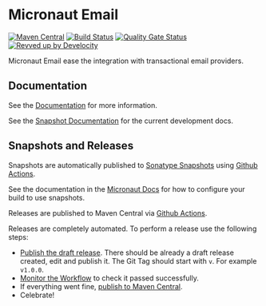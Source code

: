 # Micronaut Email

[![Maven Central](https://img.shields.io/maven-central/v/io.micronaut.email/micronaut-email.svg?label=Maven%20Central)](https://search.maven.org/search?q=g:%22io.micronaut.email%22%20AND%20a:%22micronaut-email%22)
[![Build Status](https://github.com/micronaut-projects/micronaut-email/workflows/Java%20CI/badge.svg)](https://github.com/micronaut-projects/micronaut-email/actions)
[![Quality Gate Status](https://sonarcloud.io/api/project_badges/measure?project=micronaut-projects_micronaut-email&metric=alert_status)](https://sonarcloud.io/summary/new_code?id=micronaut-projects_micronaut-email)
[![Revved up by Develocity](https://img.shields.io/badge/Revved%20up%20by-Develocity-06A0CE?logo=Gradle&labelColor=02303A)](https://ge.micronaut.io/scans)

Micronaut Email ease the integration with transactional email providers.

## Documentation

See the [Documentation](https://micronaut-projects.github.io/micronaut-email/latest/guide/) for more information. 

See the [Snapshot Documentation](https://micronaut-projects.github.io/micronaut-email/snapshot/guide/) for the current development docs.

## Snapshots and Releases

Snapshots are automatically published to [Sonatype Snapshots](https://s01.oss.sonatype.org/content/repositories/snapshots/io/micronaut/) using [Github Actions](https://github.com/micronaut-projects/micronaut-email/actions).

See the documentation in the [Micronaut Docs](https://docs.micronaut.io/latest/guide/index.html#usingsnapshots) for how to configure your build to use snapshots.

Releases are published to Maven Central via [Github Actions](https://github.com/micronaut-projects/micronaut-email/actions).

Releases are completely automated. To perform a release use the following steps:

* [Publish the draft release](https://github.com/micronaut-projects/micronaut-email/releases). There should be already a draft release created, edit and publish it. The Git Tag should start with `v`. For example `v1.0.0`.
* [Monitor the Workflow](https://github.com/micronaut-projects/micronaut-email/actions?query=workflow%3ARelease) to check it passed successfully.
* If everything went fine, [publish to Maven Central](https://github.com/micronaut-projects/micronaut-email/actions?query=workflow%3A"Maven+Central+Sync").
* Celebrate!
